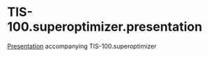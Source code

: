 # TIS-100.superoptimizer.presentation
[Presentation](https://dvberkel.github.io/TIS-100.superoptimizer.presentation) accompanying TIS-100.superoptimizer
